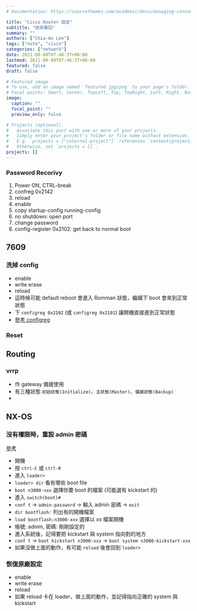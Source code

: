 ```yaml
---
# Documentation: https://sourcethemes.com/academic/docs/managing-content/

title: "Cisco Router 設定"
subtitle: "技術筆記"
summary: ""
authors: ["Chia-An Lee"]
tags: ["note", "cisco"]
categories: ["network"]
date: 2021-08-09T07:48:37+08:00
lastmod: 2021-08-09T07:48:37+08:00
featured: false
draft: false

# Featured image
# To use, add an image named `featured.jpg/png` to your page's folder.
# Focal points: Smart, Center, TopLeft, Top, TopRight, Left, Right, BottomLeft, Bottom, BottomRight.
image:
  caption: ""
  focal_point: ""
  preview_only: false

# Projects (optional).
#   Associate this post with one or more of your projects.
#   Simply enter your project's folder or file name without extension.
#   E.g. `projects = ["internal-project"]` references `content/project/deep-learning/index.md`.
#   Otherwise, set `projects = []`.
projects: []
---
```


### Password Recorivy
1. Power ON, CTRL-break
2. confreg 0x2142 
3. reload
4. enable
5. copy startup-config running-config
6. no shutdown: open port
7. change password
8. config-register 0x2102: get back to normal boot

## 7609
### 洗掉 config
- enable
- write erase
- reload
- 這時候可能 default reboot 會進入 Romman 狀態，繼續下 boot 會來到正常狀態
- 下 `configreg 0x2102` (或 `configreg 0x2101`) 讓開機直接進到正常狀態
- [參考 configreg](https://www.cisco.com/c/en/us/support/docs/routers/10000-series-routers/50421-config-register-use.html)

### Reset


## Routing
### vrrp
- 作 gateway 備援使用
- 有三種狀態 `初始狀態(Initialize)`、`主狀態(Master)`、`備援狀態(Backup)`
- 


## NX-OS
### 沒有權限時，重設 admin 密碼
[參考](https://www.cisco.com/c/en/us/td/docs/switches/datacenter/sw/password_recovery/b_nx_os_pwr/nx_os_pw.html#wp48457)
- 開機
- 按 `ctrl-C` 或 `ctrl-R`
- 進入 `loader>`
- `loader> dir` 看有哪些 boot file
- `boot n3000-xxx` 選擇你要 boot 的檔案 (可能選有 kickstart 的)
- 進入 `switch(boot)#`
- `conf t` -> `admin-password` -> 輸入 admin 密碼 -> `exit`
- `dir bootflash:` 列出有的開機檔案
- `load bootflash:n3000-xxx` 選擇以 xx 檔案開機
- 帳號: admin, 密碼: 剛剛設定的
- 進入系統後，記得要把 kickstart 與 system 指向對的地方
- `conf t` -> `boot kickstart n3000-xxx` -> `boot system n3000-kickstart-xxx`
- 如果沒做上面的動作，有可能 `reload` 後會回到 `loader>`

### 恢復原廠設定
- enable
- write erase
- reload
- 如果 reload 卡在 loader，做上面的動作，並記得指向正確的 system 與 kickstart
